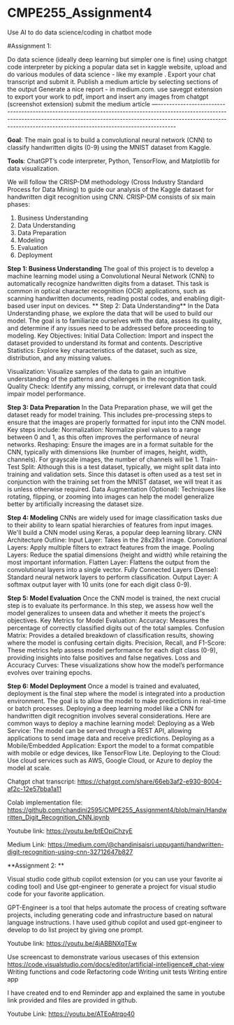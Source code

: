 # CMPE255_Assignment4

Use AI to do data science/coding in chatbot mode

#Assignment 1:

Do data science (ideally deep learning but simpler one is fine)  using chatgpt code interpreter by picking a popular data set in kaggle website, upload and do various modules of data science - like my example . Export your chat transcript and submit it. 
Publish a medium article by selecting sections of the output 
Generate a nice report - in medium.com. use savegpt extension to export your work to pdf, import and insert any images from chatgpt (screenshot extension) 
submit the medium article
—------------------------------------------------------------------------------------------------------------------------------------------------------------------------------------------------------------------------------------------------

**Goal**: The main goal is to build a convolutional neural network (CNN) to classify handwritten digits (0-9) using the MNIST dataset from Kaggle.

**Tools**: ChatGPT’s code interpreter, Python, TensorFlow, and Matplotlib for data visualization.

We will follow the CRISP-DM methodology (Cross Industry Standard Process for Data Mining) to guide our analysis of the Kaggle dataset for handwritten digit recognition using CNN. CRISP-DM consists of six main phases:
1. Business Understanding
2. Data Understanding
3. Data Preparation
4. Modeling
5. Evaluation
6. Deployment


**Step 1: Business Understanding**
The goal of this project is to develop a machine learning model using a Convolutional Neural Network (CNN) to automatically recognize handwritten digits from a dataset. This task is common in optical character recognition (OCR) applications, such as scanning handwritten documents, reading postal codes, and enabling digit-based user input on devices.
**
Step 2: Data Understanding**
In the Data Understanding phase, we explore the data that will be used to build our model. The goal is to familiarize ourselves with the data, assess its quality, and determine if any issues need to be addressed before proceeding to modeling.
Key Objectives:
Initial Data Collection: Import and inspect the dataset provided to understand its format and contents.
Descriptive Statistics: Explore key characteristics of the dataset, such as size, distribution, and any missing values.

Visualization: Visualize samples of the data to gain an intuitive understanding of the patterns and challenges in the recognition task.
Quality Check: Identify any missing, corrupt, or irrelevant data that could impair model performance.

**Step 3: Data Preparation**
In the Data Preparation phase, we will get the dataset ready for model training. This includes pre-processing steps to ensure that the images are properly formatted for input into the CNN model. Key steps include:
Normalization: Normalize pixel values to a range between 0 and 1, as this often improves the performance of neural networks.
Reshaping: Ensure the images are in a format suitable for the CNN, typically with dimensions like (number of images, height, width, channels). For grayscale images, the number of channels will be 1.
Train-Test Split: Although this is a test dataset, typically, we might split data into training and validation sets. Since this dataset is often used as a test set in conjunction with the training set from the MNIST dataset, we will treat it as is unless otherwise required.
Data Augmentation (Optional): Techniques like rotating, flipping, or zooming into images can help the model generalize better by artificially increasing the dataset size.


**Step 4: Modeling**
CNNs are widely used for image classification tasks due to their ability to learn spatial hierarchies of features from input images. We'll build a CNN model using Keras, a popular deep learning library.
CNN Architecture Outline:
Input Layer: Takes in the 28x28x1 image.
Convolutional Layers: Apply multiple filters to extract features from the image.
Pooling Layers: Reduce the spatial dimensions (height and width) while retaining the most important information.
Flatten Layer: Flattens the output from the convolutional layers into a single vector.
Fully Connected Layers (Dense): Standard neural network layers to perform classification.
Output Layer: A softmax output layer with 10 units (one for each digit class 0-9).


**Step 5: Model Evaluation**
Once the CNN model is trained, the next crucial step is to evaluate its performance. In this step, we assess how well the model generalizes to unseen data and whether it meets the project's objectives.
Key Metrics for Model Evaluation:
Accuracy: Measures the percentage of correctly classified digits out of the total samples.
Confusion Matrix: Provides a detailed breakdown of classification results, showing where the model is confusing certain digits.
Precision, Recall, and F1-Score: These metrics help assess model performance for each digit class (0-9), providing insights into false positives and false negatives.
Loss and Accuracy Curves: These visualizations show how the model’s performance evolves over training epochs.


**Step 6: Model Deployment**
Once a model is trained and evaluated, deployment is the final step where the model is integrated into a production environment. The goal is to allow the model to make predictions in real-time or batch processes. Deploying a deep learning model like a CNN for handwritten digit recognition involves several considerations.
Here are common ways to deploy a machine learning model:
Deploying as a Web Service: The model can be served through a REST API, allowing applications to send image data and receive predictions.
Deploying as a Mobile/Embedded Application: Export the model to a format compatible with mobile or edge devices, like TensorFlow Lite.
Deploying to the Cloud: Use cloud services such as AWS, Google Cloud, or Azure to deploy the model at scale.

Chatgpt chat transcript: https://chatgpt.com/share/66eb3af2-e930-8004-af2c-12e57bba1a11

Colab implementation file: https://github.com/chandini2595/CMPE255_Assignment4/blob/main/Handwritten_Digit_Recognition_CNN.ipynb

Youtube link: https://youtu.be/btEOpiChzyE

Medium Link: https://medium.com/@chandinisaisri.uppuganti/handwritten-digit-recognition-using-cnn-32712647b827

**Assignment 2: **

Visual studio code github copilot extension (or you can use your favorite ai coding tool) and Use gpt-engineer to generate a project for visual studio code for your favorite application.

GPT-Engineer is a tool that helps automate the process of creating software projects, including generating code and infrastructure based on natural language instructions. I have used github copilot and used gpt-engineer to develop to do list project by giving one prompt.

Youtube link: https://youtu.be/4jABBNXqTEw

Use screencast to demonstrate various usecases of this extension
https://code.visualstudio.com/docs/editor/artificial-intelligence#_chat-view
Writing functions and code
Refactoring code
Writing unit tests
Writing entire app

I have created end to end Reminder app and explained the same in youtube link provided and files are provided in github. 

Youtube Link: https://youtu.be/ATEoAtrqo40





